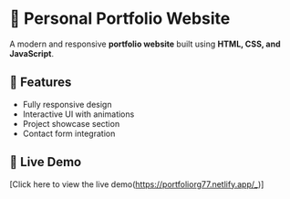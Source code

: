 # 🚀 Personal Portfolio Website  
A modern and responsive **portfolio website** built using **HTML, CSS, and JavaScript**.  

## 🔹 Features  
- Fully responsive design  
- Interactive UI with animations  
- Project showcase section  
- Contact form integration  

## 🔗 Live Demo  
[Click here to view the live demo(https://portfoliorg77.netlify.app/_)]
